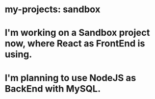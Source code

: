 # my-projects: sandbox
# 
# 
# I'm working on a Sandbox project now, where React as FrontEnd is using.
# I'm planning to use NodeJS as BackEnd with MySQL.
#